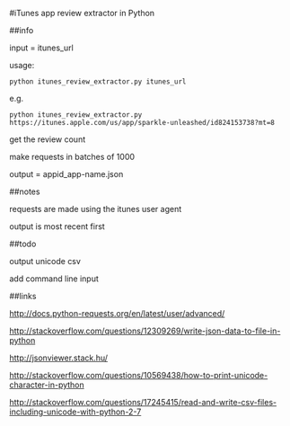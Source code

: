 #iTunes app review extractor in Python

##info

input = itunes_url

usage:

    python itunes_review_extractor.py itunes_url

e.g.

    python itunes_review_extractor.py https://itunes.apple.com/us/app/sparkle-unleashed/id824153738?mt=8

get the review count

make requests in batches of 1000

output = appid_app-name.json

##notes

requests are made using the itunes user agent

output is most recent first

##todo

output unicode csv

add command line input

##links

http://docs.python-requests.org/en/latest/user/advanced/

http://stackoverflow.com/questions/12309269/write-json-data-to-file-in-python

http://jsonviewer.stack.hu/

http://stackoverflow.com/questions/10569438/how-to-print-unicode-character-in-python

http://stackoverflow.com/questions/17245415/read-and-write-csv-files-including-unicode-with-python-2-7

